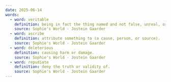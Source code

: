 ```yaml
---
date: 2025-06-14
words:
  - word: veritable
    definition: being in fact the thing named and not false, unreal, or imaginary — often used to emphasize the aptness of a metaphor.
    source: Sophie's World - Jostein Gaarder
  - word: ascribe
    definition: attribute something to (a cause, person, or source).
    source: Sophie's World - Jostein Gaarder
  - word: deleterious
    definition: causing harm or damage.
    source: Sophie's World - Jostein Gaarder
  - word: repudiate
    definition: deny the truth or validity of.
    source: Sophie's World - Jostein Gaarder
---
```

